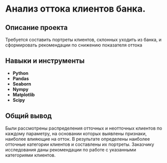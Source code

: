 # Анализ оттока клиентов банка.

## Описание проекта
Требуется составить портреты клиентов, склонных уходить из банка, и сформировать рекомендации по снижению показателя оттока 

## Навыки и инструменты
- **Python**
- **Pandas**
- **Seaborn**
- **Nympy**
- **Matplotlib**
- **Scipy**

## Общий вывод
Были рассмотрены распределения отточных и неотточных клиентов по каждому параметру, на основании которых выявлены признаки, наиболее влияющие на отток. 
В результате определены наиболее отточные категории клиентов и составлены их портреты. Заказчику исследования даны рекомендации по работе с указанными категориями клиентов.


